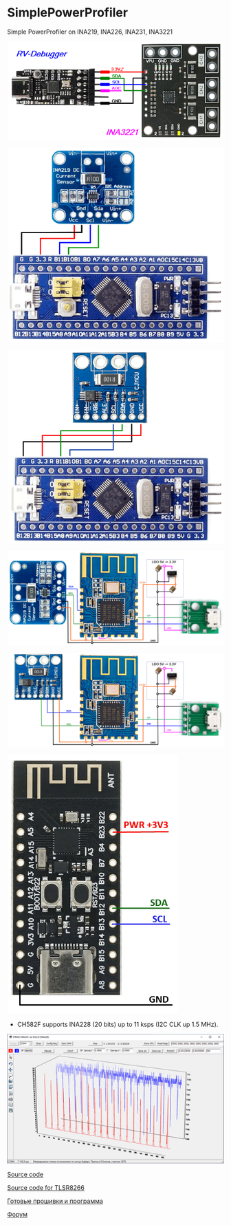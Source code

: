 # SimplePowerProfiler
Simple PowerProfiler on INA219, INA226, INA231, INA3221


![SCH](https://raw.githubusercontent.com/pvvx/SimplePowerProfiler/main/docs/SPP-INA3221.png)

![SCH](https://raw.githubusercontent.com/pvvx/SimplePowerProfiler/main/docs/STM32INA219.gif)

![SCH](https://raw.githubusercontent.com/pvvx/SimplePowerProfiler/main/docs/STM32INA226.gif)

![SCH](https://raw.githubusercontent.com/pvvx/SimplePowerProfiler/main/docs/JDY-10-INA219.gif)

![SCH](https://raw.githubusercontent.com/pvvx/SimplePowerProfiler/main/docs/JDY-10-INA226.gif)

![SCH](https://raw.githubusercontent.com/pvvx/SimplePowerProfiler/main/docs/CH583_CH592.gif)

* CH582F supports INA228 (20 bits) up to 11 ksps (I2C CLK up 1.5 MHz).

![SCH](https://raw.githubusercontent.com/pvvx/SimplePowerProfiler/main/docs/PowerProfiler.gif)

[Source code](https://github.com/pvvx/SimplePowerProfiler/tree/main/source)

[Source code for TLSR8266](https://github.com/pvvx/UBIA)

[Готовые прошивки и программа](https://github.com/pvvx/SimplePowerProfiler/tree/main/bin)

[Форум](https://esp8266.ru/forum/threads/power-profiler.4643)
